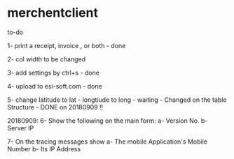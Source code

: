 # merchentclient

to-do

1- print a receipt, invoice , or both - done

2- col width to be changed

3- add settings by ctrl+s - done

4- upload to esi-soft.com - done

5-  change latitude to lat - longtiude to long  - waiting - Changed on the table Structure - DONE on 20180909 !!

20180909:
6-  Show the following on the main form:
    a-  Version No.
    b-  Server IP
    
7-  On the tracing messages show 
    a-  The mobile Application's Mobile Number 
    b-  Its IP Address



